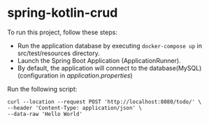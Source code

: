 # spring-kotlin-crud

To run this project, follow these steps:

* Run the application database by executing `docker-compose up` in src/test/resources directory.
* Launch the Spring Boot Application (ApplicationRunner). 
* By default, the application will connect to the database(MySQL) (configuration in *application.properties*)


Run the following script:
```shell script
curl --location --request POST 'http://localhost:8080/todo/' \
--header 'Content-Type: application/json' \
--data-raw 'Hello World'
```
